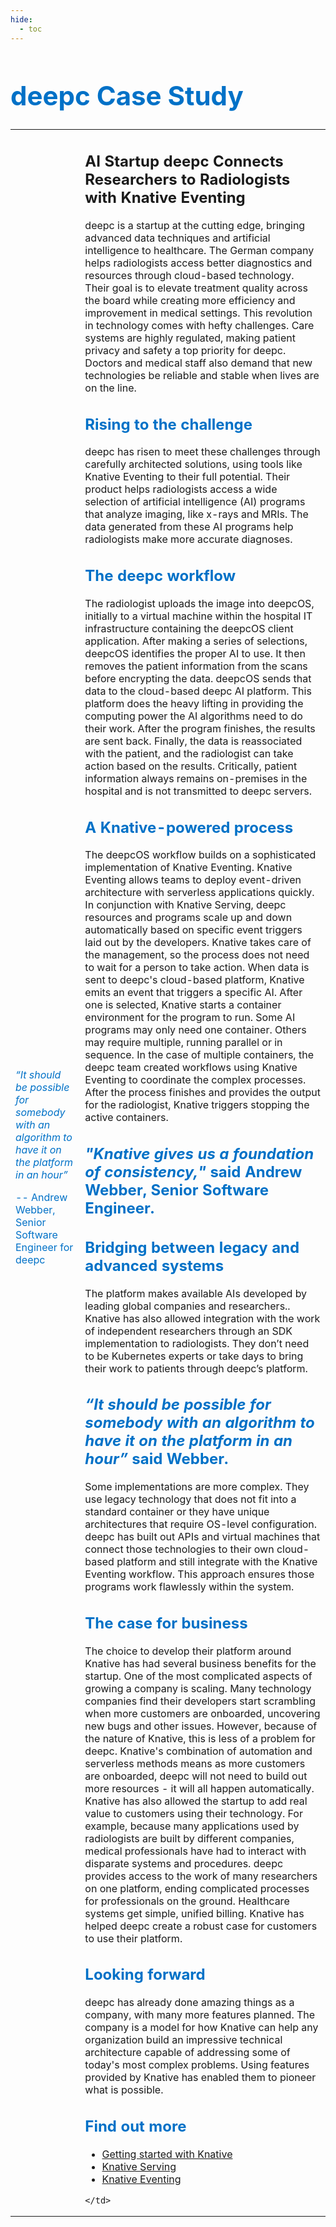 ```yaml
---
hide:
  - toc
---
```

<h1 style="color:#0071c7;font-size: 3em;">deepc Case Study</h1>
<table style="border: 0;">
<tr style="background-color: var(--md-default-bg-color);">
<td style="border: 0;">
<div style="min-width: 20mm;">
      <img src="../../../images/case-studies/deepc.png" alt="" draggable="false" />
</div>
<div>
<em style="color:#0071c7;font-size: 1em;">“It should be possible for somebody with an algorithm to have it on the platform in an hour”</em>
</div>
<div>
<p style="color:#0071c7;font-size: 1em;">-- Andrew Webber, Senior Software Engineer for deepc</p>
</div>

</td>

<td style="border: 0;">
<h2 style="font-weight: bold;">AI Startup deepc Connects Researchers to Radiologists with Knative Eventing</h2>

deepc is a startup at the cutting edge, bringing advanced data techniques and artificial intelligence to healthcare. The German company helps radiologists  access better diagnostics and resources through cloud-based technology. Their goal is to elevate treatment  quality across the board while creating more efficiency and improvement in medical settings.
This revolution in technology comes with hefty challenges. Care systems are highly regulated, making patient privacy and safety a top priority for deepc. Doctors and medical staff also demand that new technologies be reliable and stable when lives are on the line.



<h2 style="color:#0071c7;">Rising to the challenge</h2>

deepc has risen to meet these challenges through carefully architected solutions, using tools like Knative Eventing to their full potential. Their product helps radiologists access a wide selection of artificial intelligence (AI) programs that analyze imaging, like x-rays and MRIs. The data generated from these AI programs help radiologists make more accurate diagnoses.

<h2 style="color:#0071c7;">The deepc workflow</h2>

The radiologist uploads the image into deepcOS, initially to a virtual machine within the hospital IT infrastructure containing the deepcOS client application. After making a series of selections, deepcOS identifies the proper AI to use. It then removes the patient information from the scans before encrypting the data.
deepcOS sends that data to the cloud-based deepc AI platform. This platform does the heavy lifting in providing the computing power the AI algorithms need to do their work. After the program finishes, the results are sent back. Finally, the data is reassociated with the patient, and the radiologist can take action based on the results. Critically, patient information always remains on-premises in the hospital and is not transmitted to deepc servers.

<h2 style="color:#0071c7;">A Knative-powered process</h2>

The deepcOS workflow builds on a sophisticated implementation of Knative Eventing. Knative Eventing allows teams to deploy event-driven architecture with serverless applications quickly. In conjunction with Knative Serving, deepc resources and programs scale up and down automatically based on specific event triggers laid out by the developers. Knative takes care of the management, so the process does not need to wait for a person to take action.
When data is sent to deepc's cloud-based platform, Knative emits an event that triggers a specific AI. After one is selected, Knative starts a container environment for the program to run. Some AI programs may only need one container. Others may require multiple, running parallel or in sequence. In the case of multiple containers, the deepc team created workflows using Knative Eventing to coordinate the complex processes. After the process finishes and provides the output for the radiologist, Knative triggers stopping the active containers.

<h2 style="color:#0071c7;"><em>"Knative gives us a foundation of consistency,"</em> said Andrew Webber, Senior Software Engineer.</h2>

<h2 style="color:#0071c7;">Bridging between legacy and advanced systems</h2>

The platform makes available AIs developed by leading global companies and researchers.. Knative has also allowed integration with the work of independent researchers through an SDK implementation to radiologists. They don’t need to be Kubernetes experts or take days to bring their work to patients through deepc’s platform.

<h2 style="color:#0071c7;"><em>“It should be possible for somebody with an algorithm to have it on the platform in an hour”</em> said Webber.</h2>

Some implementations are more complex. They use legacy technology that does not fit into a standard container or they have unique architectures that require OS-level configuration. deepc has built out APIs and virtual machines that connect those technologies to their own cloud-based platform and still integrate with the Knative Eventing workflow. This approach ensures those programs work flawlessly within the system.

<h2 style="color:#0071c7;">The case for business</h2>

The choice to develop their platform around Knative has had several business benefits for the startup. One of the most complicated aspects of growing a company is scaling. Many technology companies find their developers start scrambling when more customers are onboarded, uncovering new bugs and other issues. However, because of the nature of Knative, this is less of a problem for deepc. Knative's combination of automation and serverless methods means as more customers are onboarded, deepc will not need to build out more resources - it will all happen automatically.
Knative has also allowed the startup to add real value to customers using their technology. For example, because many applications used by radiologists are built by different companies, medical professionals have had to interact with disparate systems and procedures. deepc provides access to the work of many researchers on one platform, ending complicated processes for professionals on the ground. Healthcare systems get simple, unified billing. Knative has helped deepc create a robust case for customers to use their platform.

<h2 style="color:#0071c7;">Looking forward</h2>

deepc has already done amazing things as a company, with many more features planned. The company is a model for how Knative can help any organization build an impressive technical architecture capable of addressing some of today's most complex problems. Using features provided by Knative has enabled them to pioneer what is possible.

<h2 style="color:#0071c7;">Find out more</h2>

<ul>
<li><a href="../../../getting-started/">Getting started with Knative</a></li>
<li><a href="../../../serving/">Knative Serving</a></li>
<li><a href="../../../eventing/">Knative Eventing</a></li>
</ul>

    </td>
  </tr>
</table>
